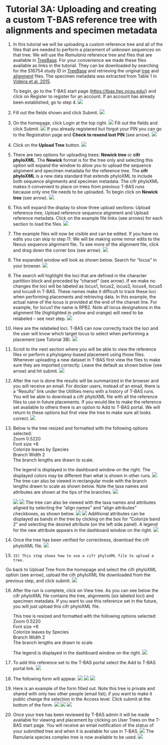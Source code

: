 # Tutorial 3A: Uploading and creating a custom T-BAS reference tree with alignments and specimen metadata

1. In this tutorial we will be uploading a custom reference tree and all of the files that are needed to perform a placement of unknown sequences on that tree. We will use the *Ramularia* reference tree and files that are available in [TreeBase](https://www.treebase.org/treebase-web/search/studySearch.html). For your convenience we made these files available as links in the tutorial. They can be downloaded by searching for the S16754 study ID in [TreeBase](https://www.treebase.org/treebase-web/search/studySearch.html) and retrieving the original [tree](purl.org/phylo/treebase/phylows/tree/TB2:Tr79968?format=nexus) and [alignment](https://www.treebase.org/treebase-web/search/downloadANexusFile.html?id=16754&treeid=79968) files. The specimen metadata was extracted from Table 1 in [Videira et al. 2015](https://www.ncbi.nlm.nih.gov/pmc/articles/PMC4510271/).  

    To begin, go to the T-BAS start page (https://tbas.hpc.ncsu.edu/) and click on Register to register for an account. If an account has already been established, go to step 4.
![](images/tbas-tutorial3a/Tutorial3A.1.png)

2. Fill out the fields shown and click Submit.
![](images/tbas-tutorial3a/Tutorial3A.2.png)

3. On the homepage, click Login at the top right.
![](images/tbas-tutorial3a/Tutorial3A.3.1.png)
Fill out the fields and click Submit.
![](images/tbas-tutorial3a/Tutorial3A.3.2.png)
If you already registered but forgot your PIN you can go to the Registration page and **Check to resend lost PIN** (see arrow).
![](images/tbas-tutorial3a/Tutorial3A.3.3.png)

4. Click on the **Upload Tree** button.
![](images/tbas-tutorial3a/Tutorial3A.4.png)

5. There are two options for uploading trees: **Newick tree** or **cifr phyloXML**.  The **Newick** format is for the tree only and selecting this option will expand the window to allow you to upload the sequence alignment and specimen metadata for the reference tree. The **cifr phyloXML** is a new data standard that extends phyloXML to include both sequence alignments and specimen metadata.  The cifr phyloXML makes it convenient to place on trees from previous T-BAS runs because only one file needs to be uploaded. To begin click on **Newick tree** (see arrow).
![](images/tbas-tutorial3a/Tutorial3A.5.png)

6. This will expand the display to show three upload sections: Upload reference tree, Upload reference sequence alignment and Upload reference metadata.  Click on the example file links (see arrows) for each section to load the files.
![](images/tbas-tutorial3a/Tutorial3A.6.png)

7. The example files will now be visible and can be edited.  If you have no edits you can skip to step 11. We will be making some minor edits to the Nexus sequence alignment file. To see more of the alignment file, click and drag down the corner box (see arrow).
![](images/tbas-tutorial3a/Tutorial3A.7.png)

8. The expanded window will look as shown below.  Search for “locus” in your browser.
![](images/tbas-tutorial3a/Tutorial3A.8.png)

9. The search will highlight the loci that are defined in the character partition block and preceded by “charset” (see arrow). If we make no changes the loci will be labeled as locus1, locus2, locus3, locus4, locus5 and locus6 in T-BAS. These names make it difficult to track these loci when performing placements and retrieving data. In this example, the actual name of the locus is provided at the end of the charset line. For example, for locus1 the name is RPB2. Note all locus designations in the alignment file (highlighted in yellow and orange) will need to be relabeled – see next step.
![](images/tbas-tutorial3a/Tutorial3A.9.png)

10. Here are the relabeled loci. T-BAS can now correctly track the loci and the user will know which target locus to select when performing a placement (see Tutorial 3B). 
![](images/tbas-tutorial3a/Tutorial3A.10.png)

11. Scroll to the next section where you will be able to view the reference files or perform a phylogeny-based placement using those files.  Whenever uploading a new dataset in T-BAS first view the files to make sure they are imported correctly.  Leave the default as shown below (see arrow) and hit submit.
![](images/tbas-tutorial3a/Tutorial3A.11.png)

12. After the run is done the results will be summarized in the browser and you will receive an email. For docker users, instead of an email, there is a “Results” link under the Utilities menu with a history of T-BAS runs. You will be able to download a cifr phyloXML file with all the reference files to use in future placements. If you would like to make the reference set available to others there is an option to Add to T-BAS portal. We will return to these options but first view the tree to make sure all looks correct.
![](images/tbas-tutorial3a/Tutorial3A.12.png)

13. Below is the tree resized and formatted with the following options selected:  
   Zoom 0.5220  
   Font size +6  
   Colorize leaves by Species  
   Branch Width 2  
   The branch lengths are drawn to scale.  

    The legend is displayed in the dashboard window on the right. The displayed colors may be different than what is shown in other runs.
![](images/tbas-tutorial3a/Tutorial3A.13.1.png)
The tree can also be viewed in rectangular mode with the branch lengths drawn to scale as shown below.  Note the taxa names and attributes are shown at the tips of the branches.
![](images/tbas-tutorial3a/Tutorial3A.13.2a.png)

    ![](images/tbas-tutorial3a/Tutorial3A.13.3a.png)
    ![](images/tbas-tutorial3a/Tutorial3A.13.4.png)
    The tree can also be viewed with the taxa names and attributes aligned by selecting the “align names” and “align attributes” checkboxes, as shown below.
    ![](images/tbas-tutorial3a/Tutorial3A.13.5a.png)
    ![](images/tbas-tutorial3a/Tutorial3A.13.6.png)
    Additional attributes can be displayed as bands in the tree by clicking on the box for “Colorize band 2” and selecting the desired attribute (on the left side panel). A legend for the new attribute appears in the dashboard window on the right.
    ![](images/tbas-tutorial3a/Tutorial3A.13.7.png)

14. Once the tree has been verified for correctness, download the cifr phyloXML file.
![](images/tbas-tutorial3a/Tutorial3A.14.png)

15.     15) This step shows how to use a cifr phyloXML file to upload a tree. 
Go back to Upload Tree from the homepage and select the cifr phyloXML option (see arrow), upload the cifr phyloXML file downloaded from the previous step, and click submit.
![](images/tbas-tutorial3a/Tutorial3A.15.png)

16. After the run is complete, click on View tree. As you can see below the cifr phyloXML file contains the tree, alignments (six labeled loci) and specimen metadata. If you want to use this reference set in the future, you will just upload this cifr phyloXML file.

    This tree is resized and formatted with the following options selected:  
    Zoom 0.5220  
    Font size +6  
    Colorize leaves by Species  
    Branch Width 2  
    The branch lengths are drawn to scale.  

    The legend is displayed in the dashboard window on the right.
    ![](images/tbas-tutorial3a/Tutorial3A.16.png)

17. To add this reference set to the T-BAS portal select the Add to T-BAS portal link.
![](images/tbas-tutorial3a/Tutorial3A.16.png)

18. The following form will appear.
![](images/tbas-tutorial3a/Tutorial3A.18A.png)
![](images/tbas-tutorial3a/Tutorial3A.18B.png)
![](images/tbas-tutorial3a/Tutorial3A.18C.png)

19. Here is an example of the form filled out. Note this tree is private and shared with only two other people (email list); if you want to make it public change the selection in the Access level. Click submit at the bottom of the form.
![](images/tbas-tutorial3a/Tutorial3A.19A.png)
![](images/tbas-tutorial3a/Tutorial3A.19B.png)
![](images/tbas-tutorial3a/Tutorial3A.19C.png)

20. Once your tree has been reviewed by T-BAS admin it will be made available for viewing and placement by clicking on User Trees on the T-BAS start page. You will receive an email notification of the status of your submitted tree and when it is available for use in T-BAS.
![](images/tbas-tutorial3a/Tutorial3A.20.1.png)
The Ramularia species complex tree is now available to be used.
![](images/tbas-tutorial3a/Tutorial3A.20.2.png)